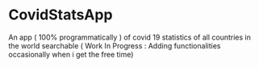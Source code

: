 # CovidStatsApp
An app ( 100% programmatically ) of covid 19 statistics of all countries in the world searchable ( Work In Progress : Adding functionalities occasionally when i get the free time)
